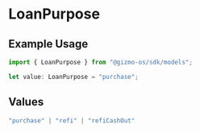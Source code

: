 # LoanPurpose

## Example Usage

```typescript
import { LoanPurpose } from "@gizmo-os/sdk/models";

let value: LoanPurpose = "purchase";
```

## Values

```typescript
"purchase" | "refi" | "refiCashOut"
```